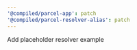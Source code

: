 ```yaml
---
'@compiled/parcel-app': patch
'@compiled/parcel-resolver-alias': patch
---
```


Add placeholder resolver example
